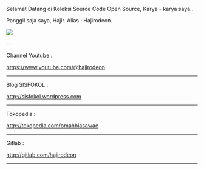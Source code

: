 Selamat Datang di Koleksi Source Code Open Source, Karya - karya saya..

Panggil saja saya, Hajir. Alias : Hajirodeon.


<img src="https://github.com/hajirodeon/daftarkaryaku/blog/master/belikan_saya_kopi_sisfokol.png">


--

Channel Youtube : 

https://www.youtube.com/@hajirodeon

---

Blog SISFOKOL :

http://sisfokol.wordpress.com

---

Tokopedia : 

http://tokopedia.com/omahbiasawae

---

Gitlab :

http://gitlab.com/hajirodeon




---
